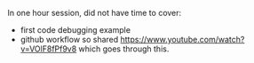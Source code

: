 In one hour session, did not have time to cover:
 - first code debugging example
 - github workflow
so shared https://www.youtube.com/watch?v=VOlF8fPf9v8 which goes through this.

